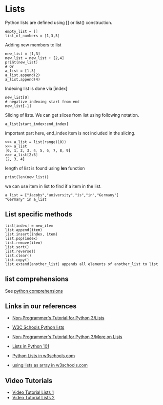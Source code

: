 # Lists


Python lists are defined using [] or list() construction.


    empty_list = []
    list_of_numbers = [1,3,5]


Adding new members to list

    new_list = [1,3]
    new_list = new_list + [2,4]
    print(new_list)
    # Or
    a_list = [1,3]
    a_list.append(2)
    a_list.append(4)


Indexing list is done via [index]

    new_list[0]
    # negative indexing start from end
    new_list[-1]

Slicing of lists. We can get slices from list using following notation.

    a_list[start_index:end_index]

important part here, end_index item is not included in the slicing.


    >>> a_list = list(range(10))
    >>> a_list
    [0, 1, 2, 3, 4, 5, 6, 7, 8, 9]
    >>> a_list[2:5]
    [2, 3, 4]


length of list is found using **len** function


    print(len(new_list))

we can use item in list to find if a item in the list.

    a_list = ["Jacobs","university","is","in","Germany"]
    "Germany" in a_list


## List specific methods

    list[index] = new_item
    list.append(item)
    list.insert(index, item)
    list.pop(index)
    list.remove(item)
    list.sort()
    list.reverse()
    list.clear()
    list.copy()
    list.extend(another_list) appends all elements of another_list to list


## list comprehensions

See [python comprehensions](python-comprehensions.md)



## Links in our references

- [Non-Programmer's Tutorial for Python 3/Lists](https://en.wikibooks.org/wiki/Non-Programmer%27s_Tutorial_for_Python_3/Lists)
- [W3C Schools Python lists](https://www.w3schools.com/python/python_lists.asp)

- [Non-Programmer's Tutorial for Python 3/More on Lists](https://en.wikibooks.org/wiki/Non-Programmer%27s_Tutorial_for_Python_3/More_on_Lists)

- [Lists in Python 101](https://python101.pythonlibrary.org/chapter3_lists_dicts.html)

- [Python Lists in w3schools.com](https://www.w3schools.com/python/python_lists.asp)

- [using lists as array in w3schools.com](https://www.w3schools.com/python/python_arrays.asp)

## Video Tutorials


- [Video Tutorial Lists 1](https://youtu.be/tw7ror9x32s)
- [Video Tutorial Lists 2](https://youtu.be/ohCDWZgNIU0)


